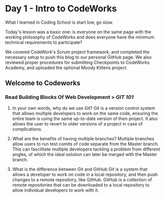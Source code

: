 # Day 1 - Intro to CodeWorks

What I learned in Coding School is start low, go slow.

Today's lesson was a basic one: is everyone on the same page with the working philosophy of CodeWorks and does everyone have the minimum technical requirements to participate?

We covered CodeWork's Scrum project framework, and completed the necessary setup to push this blog to our personal GitHub page.  We also reviewed proper procedures for submitting Checkpoints to CodeWorks Academy, and uploaded the optional Moody Kittens project.

## Welcome to Codeworks

### Read Building Blocks Of Web Development > *GIT 101*

1. In your own words, why do we use Git?
Git is a version control system that allows multiple developers to work on the same code, ensuring the entire team is using the same up-to-date version of then project.  It also allows the user to revert to older versions of a project in case of complications.

2. What are the benefits of having multiple branches?
Multiple branches allow users to run test comits of code separate from the Master branch.  This can fascilitate multiple developers tackling a problem from different angles, of which the ideal solution can later be merged with the Master branch.

3. What is the difference between Git and GitHub
Git is a system that allows a developer to work on code in a local repository, and then push changes to a remote repository, like GitHub.  GitHub is a collection of remote repositories that can be downloaded to a local repository to allow individual developers to work with it.
